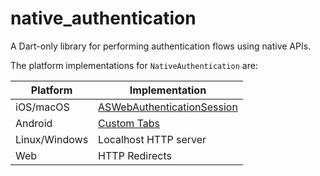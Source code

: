 # native_authentication

A Dart-only library for performing authentication flows using native APIs.

The platform implementations for `NativeAuthentication` are:

| Platform | Implementation |
| -------- | -------------- |
| iOS/macOS | [ASWebAuthenticationSession](https://developer.apple.com/documentation/authenticationservices/aswebauthenticationsession) |
| Android | [Custom Tabs](https://developer.chrome.com/docs/android/custom-tabs) |
| Linux/Windows | Localhost HTTP server |
| Web | HTTP Redirects |

